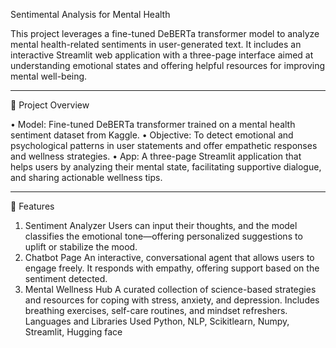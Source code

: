 Sentimental Analysis for Mental Health


This project leverages a fine-tuned DeBERTa transformer model to analyze mental health-related sentiments in user-generated text. It includes an interactive Streamlit web application with a three-page interface aimed at understanding emotional states and offering helpful resources for improving mental well-being.
________________________________________
🌟 Project Overview


•	Model: Fine-tuned DeBERTa transformer trained on a mental health sentiment dataset from Kaggle.
•	Objective: To detect emotional and psychological patterns in user statements and offer empathetic responses and wellness strategies.
•	App: A three-page Streamlit application that helps users by analyzing their mental state, facilitating supportive dialogue, and sharing actionable wellness tips.
________________________________________
🔧 Features


1. Sentiment Analyzer
Users can input their thoughts, and the model classifies the emotional tone—offering personalized suggestions to uplift or stabilize the mood.
2. Chatbot Page
An interactive, conversational agent that allows users to engage freely. It responds with empathy, offering support based on the sentiment detected.
3. Mental Wellness Hub
A curated collection of science-based strategies and resources for coping with stress, anxiety, and depression. Includes breathing exercises, self-care routines, and mindset refreshers.
Languages and Libraries Used
Python, NLP, Scikitlearn, Numpy, Streamlit, Hugging face

